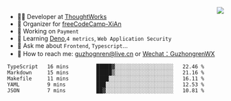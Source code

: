 <img align="right" src="https://github-readme-stats.vercel.app/api?username=guzhongren&show_icons=true&icon_color=805AD5&text_color=000&bg_color=ffffff&hide_title=true" />

- 👨‍💻  Developer at [ThoughtWorks](https://thoughtworks.com)
- 🏢 Organizer for [freeCodeCamp-XiAn](https://github.com/orgs/freeCodeCamp-XiAn)
- 🔭 Working on `Payment`
- 🌱 Learning [Deno](https://deno.land/),`4 metrics`,  `Web Application Security`
- 💬 Ask me about `Frontend`, `Typescript`...
- 🔎 How to reach me: [guzhognren@live.cn](guzhognren@live.cn) or [Wechat：GuzhongrenWX]()

<!--START_SECTION:waka-->
```text
TypeScript   16 mins         █████▓░░░░░░░░░░░░░░░░░░░   22.46 % 
Markdown     15 mins         █████▒░░░░░░░░░░░░░░░░░░░   21.16 % 
Makefile     11 mins         ████░░░░░░░░░░░░░░░░░░░░░   16.11 % 
YAML         9 mins          ███░░░░░░░░░░░░░░░░░░░░░░   12.53 % 
JSON         7 mins          ██▓░░░░░░░░░░░░░░░░░░░░░░   10.81 % 
```
<!--END_SECTION:waka-->

